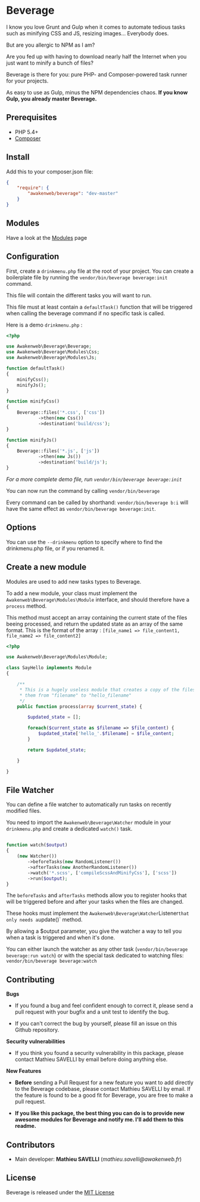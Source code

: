 Beverage
========

I know you love Grunt and Gulp when it comes to automate tedious tasks such as minifying CSS and JS, resizing images... Everybody does.

But are you allergic to NPM as I am?

Are you fed up with having to download nearly half the Internet when you just want to minify a bunch of files?

Beverage is there for you: pure PHP- and Composer-powered task runner for your projects.

As easy to use as Gulp, minus the NPM dependencies chaos. __If you know Gulp, you already master Beverage.__

Prerequisites
-------------

* PHP 5.4+
* [Composer](https://getcomposer.org/)

Install
-------

Add this to your composer.json file:
```json
{
    "require": {
        "awakenweb/beverage": "dev-master"
    }
}
```

Modules
-------
Have a look at the [Modules](MODULES.md) page

Configuration
-------------

First, create a `drinkmenu.php` file at the root of your project. You can create a boilerplate file by running the `vendor/bin/beverage beverage:init` command.

This file will contain the different tasks you will want to run.

This file must at least contain a `defaultTask()` function that will be triggered when calling the beverage command if no specific task is called.

Here is a demo `drinkmenu.php` :

```php
<?php

use Awakenweb\Beverage\Beverage;
use Awakenweb\Beverage\Modules\Css;
use Awakenweb\Beverage\Modules\Js;

function defaultTask()
{
    minifyCss();
    minifyJs();
}

function minifyCss()
{
    Beverage::files('*.css', ['css'])
            ->then(new Css())
            ->destination('build/css');
}

function minifyJs()
{
    Beverage::files('*.js', ['js'])
            ->then(new Js())
            ->destination('build/js');
}
```

_For a more complete demo file, run `vendor/bin/beverage beverage:init`_

You can now run the command by calling `vendor/bin/beverage`

Every command can be called by shorthand: `vendor/bin/beverage b:i` will have the same effect as `vendor/bin/beverage beverage:init`.

Options
-------

You can use the `--drinkmenu` option to specify where to find the drinkmenu.php file, or if you renamed it.

Create a new module
-------------------

Modules are used to add new tasks types to Beverage.

To add a new module, your class must implement the `Awakenweb\Beverage\Modules\Module` interface, and should therefore have a `process` method.

This method must accept an array containing the current state of the files beeing processed, and return the updated state as an array of the same format. This is the format of the array : `[file_name1 => file_content1, file_name2 => file_content2]`

```php
<?php

use Awakenweb\Beverage\Modules\Module;

class SayHello implements Module
{

    /**
     * This is a hugely useless module that creates a copy of the files it receives and renames
     * them from "filename" to "hello_filename"
     */
    public function process(array $current_state) {

        $updated_state = [];

        foreach($current_state as $filename => $file_content) {
            $updated_state['hello_'.$filename] = $file_content;
        }

        return $updated_state;

    }

}
```

File Watcher
------------

You can define a file watcher to automatically run tasks on recently modified files.

You need to import the `Awakenweb\Beverage\Watcher` module in your `drinkmenu.php` and create a dedicated `watch()` task.

```php

function watch($output)
{
    (new Watcher())
        ->beforeTasks(new RandomListener())
        ->afterTasks(new AnotherRandomListener())
        ->watch('*.scss', ['compileScssAndMinifyCss'], ['scss'])
        ->run($output);
}
```

The `beforeTasks` and `afterTasks` methods allow you to register hooks that will be triggered before and after your tasks when the files are changed.

These hooks must implement the `Awakenweb\Beverage\Watcher`Listener` that only needs a `update()` method.

By allowing a $output parameter, you give the watcher a way to tell you when a task
is triggered and when it's done.

You can either launch the watcher as any other task (`vendor/bin/beverage beverage:run watch`) or with the special task dedicated to watching files: `vendor/bin/beverage beverage:watch`

Contributing
------------


__Bugs__

* If you found a bug and feel confident enough to correct it, please send a pull request with your bugfix and a unit test to identify the bug.

* If you can't correct the bug by yourself, please fill an issue on this Github repository.

__Security vulnerabilities__

* If you think you found a security vulnerability in this package, please contact Mathieu SAVELLI by email before doing anything else.

__New Features__

* __Before__ sending a Pull Request for a new feature you want to add directly to the Beverage codebase, please contact Mathieu SAVELLI by email. If the feature is found to be a good fit for Beverage, you are free to make a pull request.

* __If you like this package, the best thing you can do is to provide new awesome modules for Beverage and notify me. I'll add them to this readme.__

Contributors
------------

* Main developer: __Mathieu SAVELLI__ (_mathieu.savelli@awakenweb.fr_)


License
-------

Beverage is released under the [MIT License](http://opensource.org/licenses/MIT)
